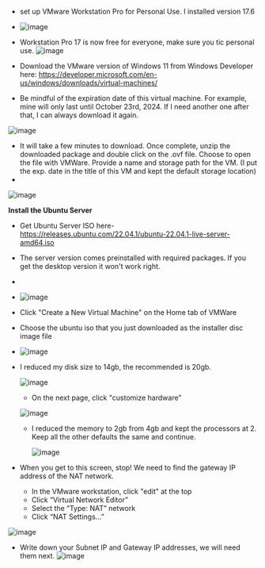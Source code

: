 - set up VMware Workstation Pro for Personal Use. I installed version 17.6
- ![image](https://github.com/user-attachments/assets/133ecdf0-391c-4996-934e-4c876eb6ab1b)

- Workstation Pro 17 is now free for everyone, make sure you tic personal use. 
![image](https://github.com/user-attachments/assets/055b052e-f4fe-4509-b301-bd1572ff20f6)

- Download the VMware version of Windows 11 from Windows Developer here: https://developer.microsoft.com/en-us/windows/downloads/virtual-machines/
- Be mindful of the expiration date of this virtual machine. For example, mine will only last until October 23rd, 2024. If I need another one after that, I can always download it again. 

![image](https://github.com/user-attachments/assets/24c9ab19-05e3-42a6-afbb-2ca2e8ece62d)

- It will take a few minutes to download. Once complete, unzip the downloaded package and double click on the .ovf file. Choose to open the file with VMWare. Provide a name and storage path for the VM. (I put the exp. date in the title of this VM and kept the default storage location)
- 
![image](https://github.com/user-attachments/assets/bb92cf64-f1ec-4662-8c39-100d622272c1)

<b> Install the Ubuntu Server </b>
- Get Ubuntu Server ISO here-  https://releases.ubuntu.com/22.04.1/ubuntu-22.04.1-live-server-amd64.iso
- The server version comes preinstalled with required packages. If you get the desktop version it won't work right.
- 
- ![image](https://github.com/user-attachments/assets/7a02a7cf-96aa-4197-8f44-a315c4f0d04d)

- Click "Create a New Virtual Machine" on the Home tab of VMWare
- Choose the ubuntu iso that you just downloaded as the installer disc image file
- ![image](https://github.com/user-attachments/assets/340ceda6-7059-427b-a315-67f6f4cc9cc3)

- I reduced my disk size to 14gb, the recommended is 20gb.

  ![image](https://github.com/user-attachments/assets/725e3e50-6a76-4d51-a0c6-9fe76bf44888)

  - On the next page, click "customize hardware"

  ![image](https://github.com/user-attachments/assets/3f25bf3c-0005-4565-88e2-582d831b60ce)

  - I reduced the memory to 2gb from 4gb and kept the processors at 2. Keep all the other defaults the same and continue. 
 
    ![image](https://github.com/user-attachments/assets/5329fc5a-fd06-4d26-9b49-5bb752e28e8e)

- When you get to this screen, stop! We need to find the gateway IP address of the NAT network.
  - In the VMware workstation, click "edit" at the top
  - Click “Virtual Network Editor”
  - Select the “Type: NAT” network
  - Click “NAT Settings…”

 ![image](https://github.com/user-attachments/assets/48420ff5-08a1-4434-a863-7fdd4dbf82d5)

- Write down your Subnet IP and Gateway IP addresses, we will need them next. 
![image](https://github.com/user-attachments/assets/0aa2757c-37d2-4dfc-aba4-c52848bc8e38)








































